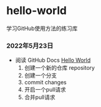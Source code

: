 # hello-world
学习GitHub使用方法的练习库

### 2022年5月23日
- 阅读 GitHub Docs [Hello World](https://docs.github.com/en/get-started/quickstart/hello-world)
    1. 创建一个新的仓库 repository
    2. 创建一个分支
    3. commit changes
    4. 开启一个pull请求
    5. 合并pull请求
